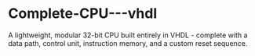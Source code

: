 # Complete-CPU---vhdl
A lightweight, modular 32-bit CPU built entirely in VHDL - complete with a data path, control unit, instruction memory, and a custom reset sequence.
